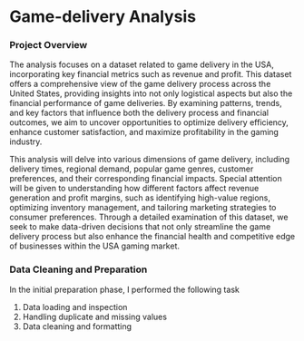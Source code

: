 # Game-delivery Analysis

### Project Overview
The analysis focuses on a dataset related to game delivery in the USA, incorporating key financial metrics such as revenue and profit. This dataset offers a comprehensive view of the game delivery process across the United States, providing insights into not only logistical aspects but also the financial performance of game deliveries. By examining patterns, trends, and key factors that influence both the delivery process and financial outcomes, we aim to uncover opportunities to optimize delivery efficiency, enhance customer satisfaction, and maximize profitability in the gaming industry.

This analysis will delve into various dimensions of game delivery, including delivery times, regional demand, popular game genres, customer preferences, and their corresponding financial impacts. Special attention will be given to understanding how different factors affect revenue generation and profit margins, such as identifying high-value regions, optimizing inventory management, and tailoring marketing strategies to consumer preferences. Through a detailed examination of this dataset, we seek to make data-driven decisions that not only streamline the game delivery process but also enhance the financial health and competitive edge of businesses within the USA gaming market.

### Data Cleaning and Preparation
In the initial preparation phase, I performed the following task
  1. Data loading and inspection
  2. Handling duplicate and missing values
  3. Data cleaning and formatting

